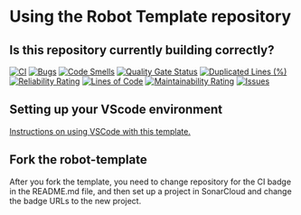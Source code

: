 # Using the Robot Template repository

## Is this repository currently building correctly?
<!---
See https://docs.github.com/en/actions/monitoring-and-troubleshooting-workflows/adding-a-workflow-status-badge
for details on how to update the badge. The general format for the badge is
https://github.com/<OWNER>/<REPOSITORY>/actions/workflows/<WORKFLOW_FILE>/badge.svg

Be sure to change this when forking or renaming.
-->
[![CI][github-CI-badge]][github-CI]
[![Bugs][sonar-bugs]][sonar-project]
[![Code Smells][sonar-code-smells]][sonar-project]
[![Quality Gate Status][sonar-quality-gate]][sonar-project]
[![Duplicated Lines (%)][sonar-duplicated-lines]][sonar-project]
[![Reliability Rating][sonar-reliability-rating]][sonar-project]
[![Lines of Code][sonar-lines-of-code]][sonar-project]
[![Maintainability Rating][sonar-maintainability-rating]][sonar-project]
[![Issues][issues-image]][issues-url]

## Setting up your VScode environment

[Instructions on using VSCode with this template.](Docs/VSCode.md)

## Fork the robot-template

After you fork the template, you need to change repository for the CI badge in the README.md file,
and then set up a project in SonarCloud and change the badge URLs to the new project.

[github-CI-badge]: https://github.com/ToughTechs151/ArrayListExample/actions/workflows/main.yml/badge.svg
[github-CI]: https://github.com/ToughTechs151/ArrayListExample/actions/workflows/main.yml
[sonar-project]: https://sonarcloud.io/summary/new_code?id=ToughTechs151_ArrayListExample
[sonar-bugs]: https://sonarcloud.io/api/project_badges/measure?project=ToughTechs151_ArrayListExample&metric=bugs
[sonar-code-smells]: https://sonarcloud.io/api/project_badges/measure?project=ToughTechs151_ArrayListExample&metric=code_smells
[sonar-quality-gate]: https://sonarcloud.io/api/project_badges/measure?project=ToughTechs151_ArrayListExample&metric=alert_status
[sonar-duplicated-lines]: https://sonarcloud.io/api/project_badges/measure?project=ToughTechs151_ArrayListExample&metric=duplicated_lines_density
[sonar-reliability-rating]: https://sonarcloud.io/api/project_badges/measure?project=ToughTechs151_ArrayListExample&metric=reliability_rating
[sonar-lines-of-code]: https://sonarcloud.io/api/project_badges/measure?project=ToughTechs151_ArrayListExample&metric=ncloc
[sonar-maintainability-rating]: https://sonarcloud.io/api/project_badges/measure?project=ToughTechs151_ArrayListExample&metric=sqale_rating
[issues-image]: https://img.shields.io/github/issues-raw/ToughTechs151/ArrayListExample.svg
[issues-url]: https://github.com/ToughTechs151/ArrayListExample/issues
